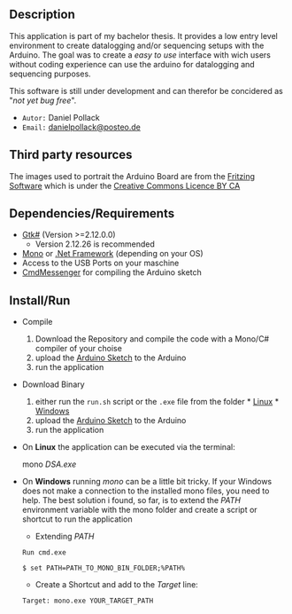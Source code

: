 ## Description
This application is part of my bachelor thesis. It provides a low entry level environment to create datalogging and/or sequencing setups with the Arduino.
The goal was to create a _easy to use_ interface with wich users without coding experience can use the arduino for datalogging and sequencing purposes.

This software is still under development and can therefor be concidered as "_not yet bug free_".

* `Autor:` Daniel Pollack
* `Email:` danielpollack@posteo.de

## Third party resources
The images used to portrait the Arduino Board are from the [Fritzing Software](http://fritzing.org/download/) which is under the [Creative Commons Licence BY CA](https://creativecommons.org/licenses/by-sa/3.0/)

## Dependencies/Requirements
- [Gtk#](https://github.com/mono/gtk-sharp) (Version >=2.12.0.0)
    - Version 2.12.26 is recommended
- [Mono](https://github.com/mono/mono) or [.Net Framework](https://www.microsoft.com/net) (depending on your OS)
- Access to the USB Ports on your maschine
- [CmdMessenger](https://github.com/thijse/Arduino-CmdMessenger) for compiling the Arduino sketch

## Install/Run

* Compile
  1. Download the Repository and compile the code with a Mono/C# compiler of your choise
  2. upload the [Arduino Sketch](https://github.com/Onkeliroh/DSA/blob/master/Code/ArduinoController/ArduinoController.ino) to the Arduino
  3. run the application


* Download Binary
	1. either run the `run.sh` script or the `.exe` file from the folder
      * [Linux](https://github.com/Onkeliroh/DSA/blob/master/DSA_Linux.zip)
      * [Windows](https://github.com/Onkeliroh/DSA/blob/master/DSA_Windows.zip)
	2. upload the [Arduino Sketch](https://github.com/Onkeliroh/DSA/blob/master/Code/ArduinoController/ArduinoController.ino) to the Arduino
	3. run the application

* On **Linux** the application can be executed via the terminal:

    mono *DSA.exe*

* On **Windows** running *mono* can be a little bit tricky. If your Windows does not make a connection to the installed mono files, you need to help. The best solution i found, so far, is to extend the *PATH* environment variable with the mono folder and create a script or shortcut to run the application
    * Extending *PATH*

    `Run cmd.exe`

    `$ set PATH=PATH_TO_MONO_BIN_FOLDER;%PATH%`

    * Create a Shortcut and add to the *Target* line:

    `Target: mono.exe YOUR_TARGET_PATH`
